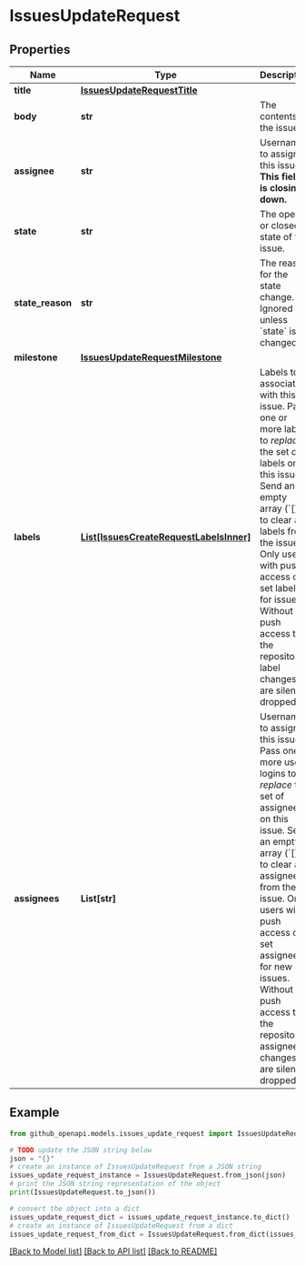 # IssuesUpdateRequest


## Properties

Name | Type | Description | Notes
------------ | ------------- | ------------- | -------------
**title** | [**IssuesUpdateRequestTitle**](IssuesUpdateRequestTitle.md) |  | [optional] 
**body** | **str** | The contents of the issue. | [optional] 
**assignee** | **str** | Username to assign to this issue. **This field is closing down.** | [optional] 
**state** | **str** | The open or closed state of the issue. | [optional] 
**state_reason** | **str** | The reason for the state change. Ignored unless &#x60;state&#x60; is changed. | [optional] 
**milestone** | [**IssuesUpdateRequestMilestone**](IssuesUpdateRequestMilestone.md) |  | [optional] 
**labels** | [**List[IssuesCreateRequestLabelsInner]**](IssuesCreateRequestLabelsInner.md) | Labels to associate with this issue. Pass one or more labels to _replace_ the set of labels on this issue. Send an empty array (&#x60;[]&#x60;) to clear all labels from the issue. Only users with push access can set labels for issues. Without push access to the repository, label changes are silently dropped. | [optional] 
**assignees** | **List[str]** | Usernames to assign to this issue. Pass one or more user logins to _replace_ the set of assignees on this issue. Send an empty array (&#x60;[]&#x60;) to clear all assignees from the issue. Only users with push access can set assignees for new issues. Without push access to the repository, assignee changes are silently dropped. | [optional] 

## Example

```python
from github_openapi.models.issues_update_request import IssuesUpdateRequest

# TODO update the JSON string below
json = "{}"
# create an instance of IssuesUpdateRequest from a JSON string
issues_update_request_instance = IssuesUpdateRequest.from_json(json)
# print the JSON string representation of the object
print(IssuesUpdateRequest.to_json())

# convert the object into a dict
issues_update_request_dict = issues_update_request_instance.to_dict()
# create an instance of IssuesUpdateRequest from a dict
issues_update_request_from_dict = IssuesUpdateRequest.from_dict(issues_update_request_dict)
```
[[Back to Model list]](../README.md#documentation-for-models) [[Back to API list]](../README.md#documentation-for-api-endpoints) [[Back to README]](../README.md)


